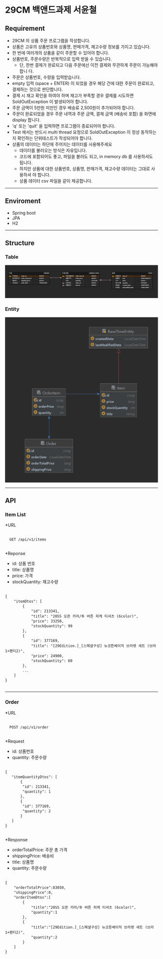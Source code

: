 # 29CM 백앤드과제 서윤철

## Requirement
* 29CM 의 상품 주문 프로그램을 작성합니다.
* 상품은 고유의 상품번호와 상품명, 판매가격, 재고수량 정보를 가지고 있습니다.
* 한 번에 여러개의 상품을 같이 주문할 수 있어야 합니다.
* 상품번호, 주문수량은 반복적으로 입력 받을 수 있습니다.
  * 단, 한번 결제가 완료되고 다음 주문에선 이전 결제와 무관하게 주문이 가능해야 합니
  다.
* 주문은 상품번호, 수량을 입력받습니다.
* empty 입력 (space + ENTER) 이 되었을 경우 해당 건에 대한 주문이 완료되고, 결제하는 것으로 판단합니다.
* 결제 시 재고 확인을 하여야 하며 재고가 부족할 경우 결제를 시도하면 SoldOutException 이 발생되어야 합니다.
* 주문 금액이 5만원 미만인 경우 배송료 2,500원이 추가되어야 합니다.
* 주문이 완료되었을 경우 주문 내역과 주문 금액, 결제 금액 (배송비 포함) 을 화면에 display 합니다.
* 'q' 또는 'quit' 을 입력하면 프로그램이 종료되어야 합니다.
* Test 에서는 반드시 multi thread 요청으로 SoldOutException 이 정상 동작하는지 확인하는 단위테스트가 작성되어야 합니다.
* 상품의 데이터는 하단에 주어지는 데이터를 사용해주세요
  * 데이터를 불러오는 방식은 자유입니다.
  * 코드에 포함되어도 좋고, 파일을 불러도 되고, in memory db 를 사용하셔도 됩니다. 
  * 하지만 상품에 대한 상품번호, 상품명, 판매가격, 재고수량 데이터는 그대로 사용하셔 야 합니다.
  * 상품 데이터 csv 파일을 같이 제공합니다.
***  


## Enviroment
* Spring boot
* JPA
* H2
***


## Structure
### Table
![img.png](img.png)

### Entity
![img_1.png](img_1.png)
***


## API
### Item List
*URL
<pre>
  <code>
  GET /api/v1/items
  </code>
</pre>
*Reponse
* id: 상품 번호
* title: 상품명
* price: 가격
* stockQuantity: 재고수량
<pre>
  <code>
{
    "itemDtos": [
        {
            "id": 213341,
            "title": "20SS 오픈 카라/투 버튼 피케 티셔츠 (6color)",
            "price": 33250,
            "stockQuantity": 99
        },
        {
            "id": 377169,
            "title": "[29Edition.]_[스페셜구성] 뉴코튼베이직 브라렛 세트 (브라1+팬티2)",
            "price": 24900,
            "stockQuantity": 60
        },
        ...
    ]
}
  </code>
</pre>
***

### Order
*URL
<pre>
  <code>
  POST /api/v1/order
  </code>
</pre>
*Request
* id: 상품번호
* quantity: 주문수량
<pre>
  <code>
{
   "itemQuantityDtos": [
       {
        "id": 213341,
        "quantity": 1
       },
       {
        "id": 377169,
        "quantity": 2
       }
   ]
}
  </code>
</pre>

*Response
* orderTotalPrice: 주문 총 가격
* shippingPrice: 배송비
* title: 상품명
* quantity: 주문수량
<pre>
  <code>
{
    "orderTotalPrice":83050,
    "shippingPrice":0,
    "orderItemDtos":[
        {
            "title":"20SS 오픈 카라/투 버튼 피케 티셔츠 (6color)",
            "quantity":1
        },
        {
            "title":"[29Edition.]_[스페셜구성] 뉴코튼베이직 브라렛 세트 (브라1+팬티2)",
            "quantity":2
        }
    ]
}
  </code>
</pre>
